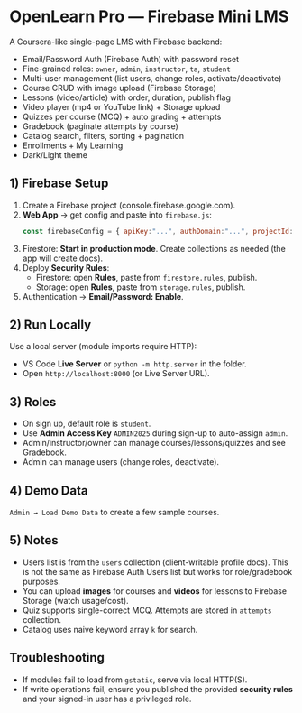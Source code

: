 # OpenLearn Pro — Firebase Mini LMS

A Coursera-like single-page LMS with Firebase backend:
- Email/Password Auth (Firebase Auth) with password reset
- Fine-grained roles: `owner`, `admin`, `instructor`, `ta`, `student`
- Multi-user management (list users, change roles, activate/deactivate)
- Course CRUD with image upload (Firebase Storage)
- Lessons (video/article) with order, duration, publish flag
- Video player (mp4 or YouTube link) + Storage upload
- Quizzes per course (MCQ) + auto grading + attempts
- Gradebook (paginate attempts by course)
- Catalog search, filters, sorting + pagination
- Enrollments + My Learning
- Dark/Light theme

## 1) Firebase Setup
1. Create a Firebase project (console.firebase.google.com).
2. **Web App** → get config and paste into `firebase.js`:
   ```js
   const firebaseConfig = { apiKey:"...", authDomain:"...", projectId:"...", storageBucket:"...", messagingSenderId:"...", appId:"..." };
   ```
3. Firestore: **Start in production mode**. Create collections as needed (the app will create docs).
4. Deploy **Security Rules**:
   - Firestore: open **Rules**, paste from `firestore.rules`, publish.
   - Storage: open **Rules**, paste from `storage.rules`, publish.
5. Authentication → **Email/Password: Enable**.

## 2) Run Locally
Use a local server (module imports require HTTP):
- VS Code **Live Server** or `python -m http.server` in the folder.
- Open `http://localhost:8000` (or Live Server URL).

## 3) Roles
- On sign up, default role is `student`.
- Use **Admin Access Key** `ADMIN2025` during sign-up to auto-assign `admin`.
- Admin/instructor/owner can manage courses/lessons/quizzes and see Gradebook.
- Admin can manage users (change roles, deactivate).

## 4) Demo Data
`Admin → Load Demo Data` to create a few sample courses.

## 5) Notes
- Users list is from the `users` collection (client-writable profile docs). This is not the same as Firebase Auth Users list but works for role/gradebook purposes.
- You can upload **images** for courses and **videos** for lessons to Firebase Storage (watch usage/cost).
- Quiz supports single-correct MCQ. Attempts are stored in `attempts` collection.
- Catalog uses naive keyword array `k` for search.

## Troubleshooting
- If modules fail to load from `gstatic`, serve via local HTTP(S).
- If write operations fail, ensure you published the provided **security rules** and your signed-in user has a privileged role.
